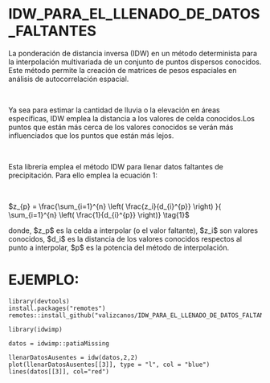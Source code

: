 # IDW_PARA_EL_LLENADO_DE_DATOS_FALTANTES

<p>La ponderación de distancia inversa (IDW) en un método determinista para la interpolación multivariada de un conjunto de puntos dispersos conocidos. Este método permite la creación de matrices de pesos espaciales en análisis de autocorrelación espacial.</p><br>

<p>Ya sea para estimar la cantidad de lluvia o la elevación en áreas específicas, IDW emplea  la distancia a los valores de celda conocidos.Los puntos que están más cerca de los valores conocidos se verán más influenciados que los puntos que están más lejos.</p><br>

<p>Esta librería emplea el método IDW para llenar datos faltantes de precipitación. Para ello emplea la ecuación 1:</p><br>

$z_{p} = \frac{\sum_{i=1}^{n}   \left( \frac{z_i}{d_{i}^{p}} \right) }{ \sum_{i=1}^{n}   \left( \frac{1}{d_{i}^{p}} \right)} \tag{1}$<br>

<p>donde, $z_p$ es la celda a interpolar (o el valor faltante), $z_i$ son valores conocidos, $d_i$ es la distancia de los valores conocidos respectos al punto a interpolar, $p$ es la potencia del método de interpolación. </p>

# EJEMPLO:
```
library(devtools)
install.packages("remotes")
remotes::install_github("valizcanos/IDW_PARA_EL_LLENADO_DE_DATOS_FALTANTES/idwimp")
```
```
library(idwimp)
```

```
datos = idwimp::patiaMissing

```

```
llenarDatosAusentes = idw(datos,2,2)
plot(llenarDatosAusentes[[3]], type = "l", col = "blue")
lines(datos[[3]], col="red")
```